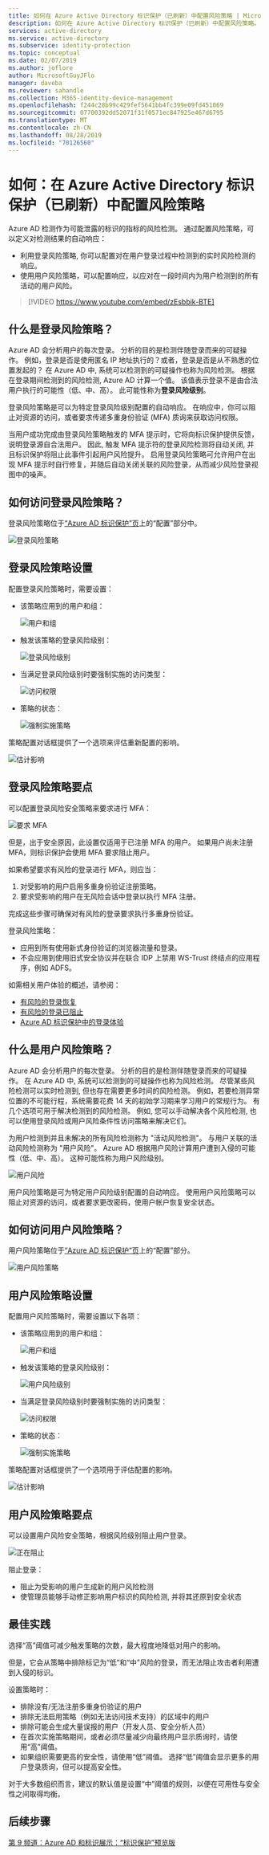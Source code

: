```yaml
---
title: 如何在 Azure Active Directory 标识保护（已刷新）中配置风险策略 | Microsoft Docs
description: 如何在 Azure Active Directory 标识保护（已刷新）中配置风险策略。
services: active-directory
ms.service: active-directory
ms.subservice: identity-protection
ms.topic: conceptual
ms.date: 02/07/2019
ms.author: joflore
author: MicrosoftGuyJFlo
manager: daveba
ms.reviewer: sahandle
ms.collection: M365-identity-device-management
ms.openlocfilehash: f244c28b99c429fef5641bb4fc399e09fd451069
ms.sourcegitcommit: 07700392dd52071f31f0571ec847925e467d6795
ms.translationtype: MT
ms.contentlocale: zh-CN
ms.lasthandoff: 08/28/2019
ms.locfileid: "70126560"
---
```

# <a name="how-to-configure-risk-policies-in-azure-active-directory-identity-protection-refreshed"></a>如何：在 Azure Active Directory 标识保护（已刷新）中配置风险策略

Azure AD 检测作为可能泄露的标识的指标的风险检测。 通过配置风险策略，可以定义对检测结果的自动响应：

- 利用登录风险策略, 你可以配置对在用户登录过程中检测到的实时风险检测的响应。 
- 使用用户风险策略，可以配置响应，以应对在一段时间内为用户检测到的所有活动的用户风险。  

> [!VIDEO https://www.youtube.com/embed/zEsbbik-BTE]

## <a name="what-is-the-sign-in-risk-policy"></a>什么是登录风险策略？

Azure AD 会分析用户的每次登录。 分析的目的是检测伴随登录而来的可疑操作。 例如，登录是否是使用匿名 IP 地址执行的？或者，登录是否是从不熟悉的位置发起的？ 在 Azure AD 中, 系统可以检测到的可疑操作也称为风险检测。 根据在登录期间检测到的风险检测, Azure AD 计算一个值。 该值表示登录不是由合法用户执行的可能性（低、中、高）。 此可能性称为**登录风险级别**。

登录风险策略是可以为特定登录风险级别配置的自动响应。 在响应中，你可以阻止对资源的访问，或者要求传递多重身份验证 (MFA) 质询来获取访问权限。

当用户成功完成由登录风险策略触发的 MFA 提示时，它将向标识保护提供反馈，说明登录源自合法用户。 因此, 触发 MFA 提示符的登录风险检测将自动关闭, 并且标识保护将阻止此事件引起用户风险提升。 启用登录风险策略可允许用户在出现 MFA 提示时自行修复，并随后自动关闭关联的风险登录，从而减少风险登录视图中的噪声。

## <a name="how-do-i-access-the-sign-in-risk-policy"></a>如何访问登录风险策略？
   
登录风险策略位于[“Azure AD 标识保护”页](https://portal.azure.com/#blade/Microsoft_AAD_ProtectionCenter/IdentitySecurityDashboardMenuBlade/SignInPolicy)上的“配置”部分中。
   
![登录风险策略](./media/howto-configure-risk-policies/1014.png "登录风险策略")

## <a name="sign-in-risk-policy-settings"></a>登录风险策略设置

配置登录风险策略时，需要设置：

- 该策略应用到的用户和组：

   ![用户和组](./media/howto-configure-risk-policies/11.png)

- 触发该策略的登录风险级别：

   ![登录风险级别](./media/howto-configure-risk-policies/12.png)

- 当满足登录风险级别时要强制实施的访问类型：  

   ![访问权限](./media/howto-configure-risk-policies/13.png)

- 策略的状态：

   ![强制实施策略](./media/howto-configure-risk-policies/14.png)

策略配置对话框提供了一个选项来评估重新配置的影响。

![估计影响](./media/howto-configure-risk-policies/15.png)

## <a name="what-you-should-know-about-sign-in-risk-policies"></a>登录风险策略要点

可以配置登录风险安全策略来要求进行 MFA：

![要求 MFA](./media/howto-configure-risk-policies/16.png)

但是，出于安全原因，此设置仅适用于已注册 MFA 的用户。 如果用户尚未注册 MFA，则标识保护会使用 MFA 要求阻止用户。

如果希望要求有风险的登录进行 MFA，则应当：

1. 对受影响的用户启用多重身份验证注册策略。
2. 要求受影响的用户在无风险会话中登录以执行 MFA 注册。

完成这些步骤可确保对有风险的登录要求执行多重身份验证。

登录风险策略：

- 应用到所有使用新式身份验证的浏览器流量和登录。
- 不会应用到使用旧式安全协议并在联合 IDP 上禁用 WS-Trust 终结点的应用程序，例如 ADFS。

如需相关用户体验的概述，请参阅：

* [有风险的登录恢复](flows.md#risky-sign-in-recovery)
* [有风险的登录已阻止](flows.md#risky-sign-in-blocked)  
* [Azure AD 标识保护中的登录体验](flows.md)  

## <a name="what-is-a-user-risk-policy"></a>什么是用户风险策略？

Azure AD 会分析用户的每次登录。 分析的目的是检测伴随登录而来的可疑操作。 在 Azure AD 中, 系统可以检测到的可疑操作也称为风险检测。 尽管某些风险检测可以实时检测到, 但也存在需要更多时间的风险检测。 例如，若要检测异常位置的不可能行程，系统需要花费 14 天的初始学习期来学习用户的常规行为。 有几个选项可用于解决检测到的风险检测。 例如, 您可以手动解决各个风险检测, 也可以使用登录风险或用户风险条件性访问策略来解决它们。

为用户检测到并且未解决的所有风险检测称为 "活动风险检测"。 与用户关联的活动风险检测称为 "用户风险"。 Azure AD 根据用户风险计算用户遭到入侵的可能性（低、中、高）。 这种可能性称为用户风险级别。

![用户风险](./media/howto-configure-risk-policies/11031.png)

用户风险策略是可为特定用户风险级别配置的自动响应。 使用用户风险策略可以阻止对资源的访问，或者要求更改密码，使用户帐户恢复安全状态。

## <a name="how-do-i-access-the-user-risk-policy"></a>如何访问用户风险策略？
   
用户风险策略位于[“Azure AD 标识保护”页](https://portal.azure.com/#blade/Microsoft_AAD_ProtectionCenter/IdentitySecurityDashboardMenuBlade/SignInPolicy)上的“配置”部分。
   
![用户风险策略](./media/howto-configure-risk-policies/11014.png)

## <a name="user-risk-policy-settings"></a>用户风险策略设置

配置用户风险策略时，需要设置以下各项：

- 该策略应用到的用户和组：

   ![用户和组](./media/howto-configure-risk-policies/111.png)

- 触发该策略的登录风险级别：

   ![用户风险级别](./media/howto-configure-risk-policies/112.png)

- 当满足登录风险级别时要强制实施的访问类型：  

   ![访问权限](./media/howto-configure-risk-policies/113.png)

- 策略的状态：

   ![强制实施策略](./media/howto-configure-risk-policies/114.png)

策略配置对话框提供了一个选项用于评估配置的影响。

![估计影响](./media/howto-configure-risk-policies/115.png)

## <a name="what-you-should-know-about-user-risk-polices"></a>用户风险策略要点

可以设置用户风险安全策略，根据风险级别阻止用户登录。

![正在阻止](./media/howto-configure-risk-policies/116.png)

阻止登录：

* 阻止为受影响的用户生成新的用户风险检测
* 使管理员能够手动修正影响用户标识的风险检测, 并将其还原到安全状态

## <a name="best-practices"></a>最佳实践

选择“高”阈值可减少触发策略的次数，最大程度地降低对用户的影响。  

但是，它会从策略中排除标记为“低”和“中”风险的登录，而无法阻止攻击者利用遭到入侵的标识。

设置策略时：

- 排除没有/无法注册多重身份验证的用户
- 排除无法启用策略（例如无法访问技术支持）的区域中的用户
- 排除可能会生成大量误报的用户（开发人员、安全分析人员）
- 在首次实施策略期间，或者必须尽量减少向最终用户显示质询时，请使用“高”阈值。
- 如果组织需要更高的安全性，请使用“低”阈值。 选择“低”阈值会显示更多的用户登录质询，但可以提高安全性。

对于大多数组织而言，建议的默认值是设置“中”阈值的规则，以便在可用性与安全性之间取得均衡。

## <a name="next-steps"></a>后续步骤

 [第 9 频道：Azure AD 和标识展示：“标识保护”预览版](https://channel9.msdn.com/Series/Azure-AD-Identity/Azure-AD-and-Identity-Show-Identity-Protection-Preview)

